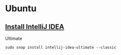 # Ubuntu

## [Install IntelliJ IDEA](https://www.jetbrains.com/idea/download/#section=linux) 

Ultimate
```
sudo snap install intellij-idea-ultimate --classic
```
